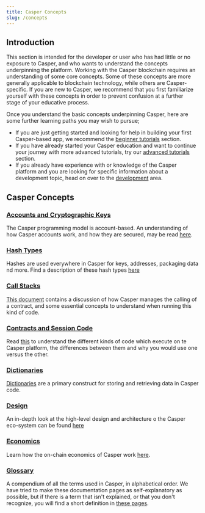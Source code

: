 ```yaml
---
title: Casper Concepts
slug: /concepts
---
```

## Introduction
This section is intended for the developer or user who has had little or no exposure to Casper, and who wants to understand the concepts underpinning the platform. Working with the Casper blockchain requires an understanding of some core concepts. Some of these concepts are more generally applicable to blockchain technology, while others are Casper-specific. If you are new to Casper, we recommend that you first familiarize yourself with these concepts in order to prevent confusion at a further stage of your educative process.

Once you understand the basic concepts underpinning Casper, here are some further learning paths you may wish to pursue;
 - If you are just getting started and looking for help in building your first Casper-based app, we recommend the [beginner tutorials](../resources/tutorials/beginner/index.md) section.
 - If you have already started your Casper education and want to continue your journey with more advanced tutorials, try our [advanced tutorials](../resources/tutorials/advanced/index.md) section.
 - If you already have experience with or knowledge of the Casper platform and you are looking for specific information about a development topic, head on over to the [development](../developers/index.md) area. 

## Casper Concepts

### [Accounts and Cryptographic Keys](./accounts-and-keys.md)  
The Casper programming model is account-based. An understanding of how Casper accounts work, and how they are secured, may be read [here](./accounts-and-keys.md).
### [Hash Types](./hash-types.md)  
Hashes are used everywhere in Casper for keys, addresses, packaging data nd more. Find a description of these hash types [here](./hash-types.md)
### [Call Stacks](./callstack.md)  
[This document](./callstack.md) contains a discussion of how Casper manages the calling of a contract, and some essential concepts to understand when running this kind of code. 
### [Contracts and Session Code](./session-code.md)
Read [this](./session-code.md) to understand the different kinds of code which execute on te Casper platform, the differences between them and why you would use one versus the other. 
### [Dictionaries](./dictionaries.md)
[Dictionaries](./dictionaries.md) are a primary construct for storing and retrieving data in Casper code. 
### [Design](./design/index.md)
An in-depth look at the high-level design and architecture o the Casper eco-system can be found [here](./design/index.md)
### [Economics](./economics/index.md)
Learn how the on-chain economics of Casper work [here](./economics/index.md).
### [Glossary](./glossary/index.md)
A compendium of all the terms used in Casper, in alphabetical order. We have tried to make these documentation pages as self-explanatory as possible, but if there is a term that isn't explained, or that you don't recognize, you will find a short definition in [these pages](./glossary/index.md).

